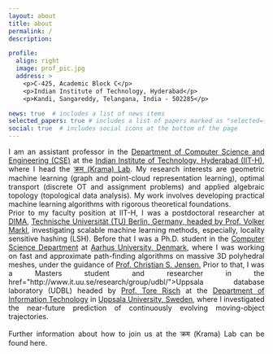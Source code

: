 ```yaml
---
layout: about
title: about
permalink: /
description:

profile:
  align: right
  image: prof_pic.jpg
  address: >
    <p>C-425, Academic Block C</p>
    <p>Indian Institute of Technology, Hyderabad</p>
    <p>Kandi, Sangareddy, Telangana, India - 502285</p>

news: true  # includes a list of news items
selected_papers: true # includes a list of papers marked as "selected={true}"
social: true  # includes social icons at the bottom of the page
---
```

<p style="text-align:justify">
I am an assistant professor in the <a href="https://cse.iith.ac.in/">Department of Computer Science and Engineering (CSE)</a> at the <a href="https://iith.ac.in/">Indian Institute of Technology, Hyderabad (IIT-H)</a>, where I head the <a href="https://T0kudai.github.io"> क्रम (Krama) Lab</a>. My research interests are geometric machine learning (graph and point-cloud representation learning), optimal transport (discrete OT and assignment problems) and applied algebraic topology (topological data analysis). My work involves developing practical machine learning algorithms with rigorous theoretical foundations. 
<br>
Prior to my faculty position at IIT-H, I was a postdoctoral researcher at <a href="https://www.dima.tu-berlin.de/menue/database_systems_and_information_management_group/?no_cache=1">DIMA</a>, <a href="https://www.tu.berlin/en/">Technische Universität (TU) Berlin, Germany, headed by <a href="https://www.bimos.tu-berlin.de/menue/bimos_people/members/professors/volker_markl/">Prof. Volker Markl</a>, investigating scalable machine learning methods, especially, locality sensitive hashing (LSH). Before that I was a Ph.D. student in the <a href="https://cs.au.dk/">Computer Science Department</a> at <a href="https://international.au.dk/">Aarhus University, Denmark</a>, where I was working on fast and approximate path-finding algorithms on massive 3D polyhedral meshes, under the guidance of <a href="https://vbn.aau.dk/en/persons/christian-s-jensen">Prof. Christian S. Jensen.</a> Prior to that, I was a Masters student and researcher in the <a> href="http://www.it.uu.se/research/group/udbl/">Uppsala database laboratory (UDBL)</a> headed by <a href="http://user.it.uu.se/~torer/">Prof. Tore Risch</a> at the <a href="http://www.it.uu.se/?lang=en">Department of Information Technology</a>  in <a href="https://www.uu.se/en">Uppsala University, Sweden</a>, where I investigated the near-future prediction of continuously evolving moving-object trajectories.   
<br><br>
Further information about how to join us at the क्रम (Krama) Lab can be found <a hreff="https://T0kudai.github.io">here</a>.
</p>